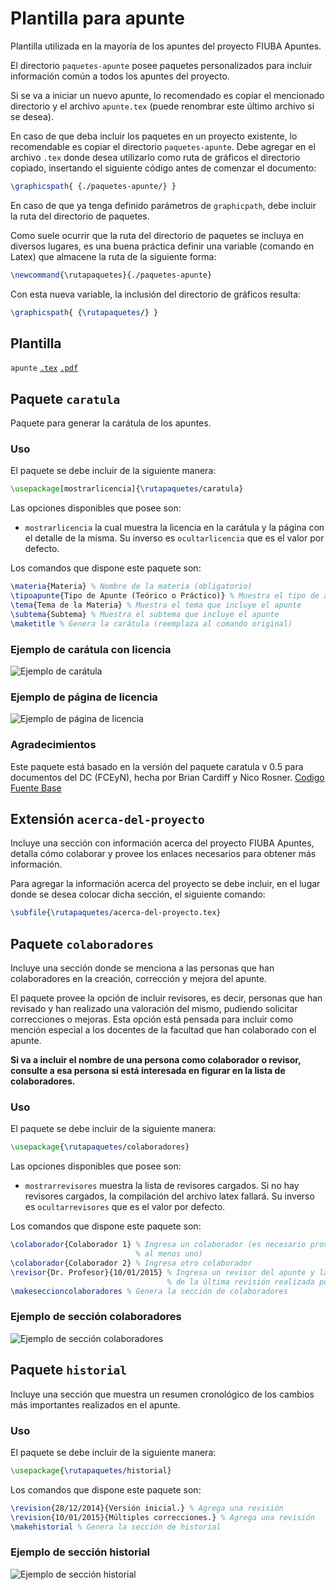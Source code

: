 # Plantilla para apunte
Plantilla utilizada en la mayoría de los apuntes del proyecto FIUBA Apuntes.

El directorio `paquetes-apunte` posee paquetes personalizados para incluir 
información común a todos los apuntes del proyecto.

Si se va a iniciar un nuevo apunte, lo recomendado es copiar el mencionado 
directorio y el archivo `apunte.tex` (puede renombrar este último archivo si 
se desea).

En caso de que deba incluir los paquetes en un proyecto existente, 
lo recomendable es copiar el directorio `paquetes-apunte`. Debe agregar en 
el archivo `.tex` donde desea utilizarlo como ruta de gráficos el directorio 
copiado, insertando el siguiente código antes de comenzar el documento:
```tex
\graphicspath{ {./paquetes-apunte/} }
```

En caso de que ya tenga definido parámetros de ```graphicpath```, debe 
incluir la ruta del directorio de paquetes.

Como suele ocurrir que la ruta del directorio de paquetes se incluya en 
diversos lugares, es una buena práctica definir una variable (comando en Latex) 
que almacene la ruta de la siguiente forma:
```tex
\newcommand{\rutapaquetes}{./paquetes-apunte}
```

Con esta nueva variable, la inclusión del directorio de gráficos resulta:
```tex
\graphicspath{ {\rutapaquetes/} }
```

## Plantilla
`apunte` [`.tex`](apunte.tex?raw=true) [`.pdf`](apunte.pdf?raw=true)

## Paquete `caratula`
Paquete para generar la carátula de los apuntes.

### Uso
El paquete se debe incluir de la siguiente manera:
```tex
\usepackage[mostrarlicencia]{\rutapaquetes/caratula}
```
Las opciones disponibles que posee son:
* `mostrarlicencia` la cual muestra la licencia en la carátula y la página con 
el detalle de la misma. Su inverso es `ocultarlicencia` que es el valor por 
defecto.

Los comandos que dispone este paquete son:
```tex
\materia{Materia} % Nombre de la materia (obligatorio)
\tipoapunte{Tipo de Apunte (Teórico o Práctico)} % Muestra el tipo de apunte
\tema{Tema de la Materia} % Muestra el tema que incluye el apunte
\subtema{Subtema} % Muestra el subtema que incluye el apunte
\maketitle % Genera la carátula (reemplaza al comando original)
```

### Ejemplo de carátula con licencia
![Ejemplo de carátula](ejemplo-caratula.png?raw=true "Ejemplo de carátula con licencia")

### Ejemplo de página de licencia
![Ejemplo de página de licencia](ejemplo-pagina-licencia.png?raw=true "Ejemplo de carátula")


### Agradecimientos
Este paquete está basado en la versión del paquete caratula v 0.5 para 
documentos del DC (FCEyN), hecha por Brian Cardiff y Nico Rosner. 
[Codigo Fuente Base](https://github.com/bcardiff/dc-tex)

## Extensión `acerca-del-proyecto`
Incluye una sección con información acerca del proyecto FIUBA Apuntes, detalla 
cómo colaborar y provee los enlaces necesarios para obtener más información.

Para agregar la información acerca del proyecto se debe incluir, en el 
lugar donde se desea colocar dicha sección, el siguiente comando:
```tex
\subfile{\rutapaquetes/acerca-del-proyecto.tex}
```

## Paquete `colaboradores`
Incluye una sección donde se menciona a las personas que han colaboradores 
en la creación, corrección y mejora del apunte.

El paquete provee la opción de incluir revisores, es decir, personas que han 
revisado y han realizado una valoración del mismo, pudiendo solicitar 
correcciones o mejoras. Esta opción está pensada para incluir como mención 
especial a los docentes de la facultad que han colaborado con el apunte.

**Si va a incluir el nombre de una persona como colaborador o revisor, consulte 
a esa persona si está interesada en figurar en la lista de colaboradores.**

### Uso
El paquete se debe incluir de la siguiente manera:
```tex
\usepackage{\rutapaquetes/colaboradores}
```

Las opciones disponibles que posee son:
* `mostrarrevisores` muestra la lista de revisores cargados. Si no hay revisores cargados, la compilación del archivo latex fallará. Su inverso es `ocultarrevisores` que es el valor por defecto.

Los comandos que dispone este paquete son:
```tex
\colaborador{Colaborador 1} % Ingresa un colaborador (es necesario proveer 
                            % al menos uno)
\colaborador{Colaborador 2} % Ingresa otro colaborador
\revisor{Dr. Profesor}{10/01/2015} % Ingresa un revisor del apunte y la fecha 
                                   % de la última revisión realizada por el mismo
\makeseccioncolaboradores % Genera la sección de colaboradores
```

### Ejemplo de sección colaboradores
![Ejemplo de sección colaboradores](ejemplo-seccion-colaboradores.png?raw=true "Ejemplo de sección colaboradores")

## Paquete `historial`
Incluye una sección que muestra un resumen cronológico de los cambios más 
importantes realizados en el apunte.

### Uso
El paquete se debe incluir de la siguiente manera:
```tex
\usepackage{\rutapaquetes/historial}
```
Los comandos que dispone este paquete son:
```tex
\revision{28/12/2014}{Versión inicial.} % Agrega una revisión
\revision{10/01/2015}{Múltiples correcciones.} % Agrega una revisión
\makehistorial % Genera la sección de historial
```

### Ejemplo de sección historial
![Ejemplo de sección historial](ejemplo-seccion-historial.png?raw=true "Ejemplo de sección historial")
